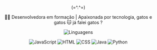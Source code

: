 <p align="center"> (=^.^=)</p>
 <p align="center"> 👩‍💻 Desenvolvedora em formação | Apaixonada por tecnologia, gatos e gatos 🐱 já falei gatos ?</p>


 <p align="center">
  <img src="https://img.shields.io/badge/Linguagens%20que%20estou%20aprendendo-%E2%9D%A4%EF%B8%8F-pink?style=for-the-badge" alt="Linguagens">
</p>

<p align="center">
  <img src="https://img.shields.io/badge/JavaScript-ff66b2?style=for-the-badge&logo=javascript&logoColor=white" alt="JavaScript"/>
  <img src="https://img.shields.io/badge/HTML-ff3399?style=for-the-badge&logo=html5&logoColor=white" alt="HTML"/>
  <img src="https://img.shields.io/badge/CSS-ff99cc?style=for-the-badge&logo=css3&logoColor=white" alt="CSS"/>
  <img src="https://img.shields.io/badge/Java-ff80bf?style=for-the-badge&logo=java&logoColor=white" alt="Java"/>
  <img src="https://img.shields.io/badge/Python-ffb6c1?style=for-the-badge&logo=python&logoColor=white" alt="Python"/>
</p>


